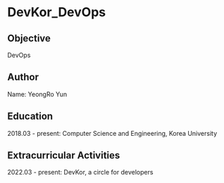 # DevKor_DevOps

## Objective
DevOps

## Author
Name: YeongRo Yun

## Education
2018.03 - present: Computer Science and Engineering, Korea University

## Extracurricular Activities
2022.03 - present: DevKor, a circle for developers

